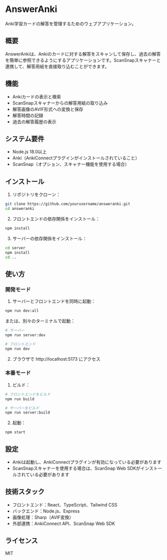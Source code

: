 # AnswerAnki

Anki学習カードの解答を管理するためのウェブアプリケーション。

## 概要

AnswerAnkiは、Ankiのカードに対する解答をスキャンして保存し、過去の解答を簡単に参照できるようにするアプリケーションです。ScanSnapスキャナーと連携して、解答用紙を直接取り込むことができます。

## 機能

- Ankiカードの表示と検索
- ScanSnapスキャナーからの解答用紙の取り込み
- 解答画像のAVIF形式への変換と保存
- 解答時間の記録
- 過去の解答履歴の表示

## システム要件

- Node.js 18.0以上
- Anki（AnkiConnectプラグインがインストールされていること）
- ScanSnap（オプション、スキャナー機能を使用する場合）

## インストール

1. リポジトリをクローン：

```bash
git clone https://github.com/yourusername/answeranki.git
cd answeranki
```

2. フロントエンドの依存関係をインストール：

```bash
npm install
```

3. サーバーの依存関係をインストール：

```bash
cd server
npm install
cd ..
```

## 使い方

### 開発モード

1. サーバーとフロントエンドを同時に起動：

```bash
npm run dev:all
```

または、別々のターミナルで起動：

```bash
# サーバー
npm run server:dev

# フロントエンド
npm run dev
```

2. ブラウザで http://localhost:5173 にアクセス

### 本番モード

1. ビルド：

```bash
# フロントエンドをビルド
npm run build

# サーバーをビルド
npm run server:build
```

2. 起動：

```bash
npm start
```

## 設定

- Ankiは起動し、AnkiConnectプラグインが有効になっている必要があります
- ScanSnapスキャナーを使用する場合は、ScanSnap Web SDKがインストールされている必要があります

## 技術スタック

- フロントエンド：React、TypeScript、Tailwind CSS
- バックエンド：Node.js、Express
- 画像処理：Sharp（AVIF変換）
- 外部連携：AnkiConnect API、ScanSnap Web SDK

## ライセンス

MIT
